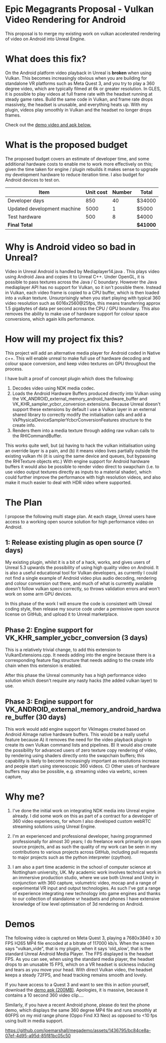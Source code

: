 # Epic Megagrants Proposal - Vulkan Video Rendering for Android

This proposal is to merge my existing work on vulkan accelerated rendering of video on Android into Unreal Engine.

# What does this fix?

On the Android platform video playback in Unreal is **broken** when using Vulkan. This becomes increasingly obvious when you are building for standalone VR platforms such as Meta Quest 3, and you try to play a 360 degree video, which are typically filmed at 6k or greater resolution. In GLES, it is possible to play videos at full frame rate with the headset running at steady game rates. Build the same code in Vulkan, and frame rate drops massively, the headset is unusable, and everything heats up. With my plugin, videos play smoothly in Vulkan and the headset no longer drops frames. 

Check out the [demo video and apk below.](#Demos)

# What is the proposed budget

The proposed budget covers an estimate of developer time, and some additional hardware costs to enable me to work more effectively on this; given the time taken for engine / plugin rebuilds it makes sense to upgrade my development hardware to reduce iteration time. I also budget for Android devices to test on.

|Item|Unit cost|Number|Total|
|----|---------|------|-----|
| Developer days  | 850 | 40 | $34000 | 
| Updated development machine  | 5000 | 1 | $5000 |
| Test hardware | 500 | 8 | $4000 |
| **Final Total** | || **$41000** |


# Why is Android video so bad in Unreal?
Video in Unreal Android is handled by Mediaplayer14.java . This plays video using Android Java and copies it to Unreal C++. Under OpenGL, it is possible to pass textures across the Java / C boundary. However the Java mediaplayer API has no support for Vulkan, so it isn't possible there. Instead in Vulkan, each video frame is copied to a CPU buffer, which is then loaded into a vulkan texture. Unsurprisingly when you start playing with typical 360 video resolution such as 6016x2560@25fps, this means transferring approx 1.5 gigabytes of data per second across the CPU / GPU boundary. This also removes the ability to make use of hardware support for colour space conversions, which again kills performance.

# How will my project fix this?
This project will add an alternative media player for Android coded in Native c++. This will enable unreal to make full use of hardware decoding and colour space conversion, and keep video textures on GPU throughout the process.

I have built a proof of concept plugin which does the following:

1. Decodes video using NDK media codec.
2. Loads the Android Hardware Buffers produced directly into Vulkan using the VK_ANDROID_external_memory_android_hardware_buffer and VK_KHR_sampler_ycbcr_conversion extensions. Because Unreal doesn't support these extensions by default I use a Vulkan layer in an external shared library to correctly modify the initialisation calls and add a VkPhysicalDeviceSamplerYcbcrConversionFeatures structure to the create info. 
3. Renders them into a media texture  through adding raw vulkan calls to the RHICommandBuffer. 

This works quite well, but (a) having to hack the vulkan initialisation using an override layer is a pain, and (b) it means video lives partially outside the existing vulkan rhi (it is using the same device and queues, but bypassing the RHITexture objects etc.) With engine support for Android hardware buffers it would also be possible to render video direct to swapchain (i.e. to use video output textures directly as inputs to a material shader), which could further improve the performance with high resolution videos, and also make it much easier to deal with HDR video where supported.

# The Plan

I propose the following multi stage plan. At each stage, Unreal users have access to a working open source solution for high performance video on Android.

## 1: Release existing plugin as open source (7 days)
My existing plugin, whilst it is a bit of a hack, works, and gives users of Unreal 5.3 upwards the possibility of using high quality video on Android. It is also a useful educational tool for Vulkan developers, as currently I could not find a single example of Android video plus audio decoding, rendering and colour conversion out there, and much of what is currently available doesn't follow vulkan specs correctly, so throws validation errors and won't work on some arm GPU devices.

In this phase of the work I will ensure the code is consistent with Unreal coding style, then release my source code under a permissive open source license on GitHub, and upload it to Unreal marketplace. 

## Phase 2: Engine support for VK_KHR_sampler_ycbcr_conversion (3 days)
This is a relatively trivial change, to add this extension to VulkanExtensions.cpp. It needs adding into the engine because there is a corresponding feature flag structure that needs adding to the create info chain when this extension is enabled.

After this phase the Unreal community has a high performance video solution which doesn't require any nasty hacks (the added vulkan layer) to use.

## Phase 3: Engine support for VK_ANDROID_external_memory_android_hardware_buffer (30 days)
This work would add engine support for VkImages created based on Android AImage native hardware buffers. This would be a really useful feature because 
A) it removes the need for the video playback plugin to create its own Vulkan command lists and pipelines. 
B) It would also create the possibility for advanced users of zero texture copy rendering of video, by rendering using shaders directly onto the swapchain buffers; this capability is likely to become increasingly important as resolutions increase and people start using stereoscopic 360 videos.
C)  Other uses of hardware buffers may also be possible, e.g. streaming video via webrtc, screen capture, 

# Why me?
1) I've done the initial work on integrating NDK media into Unreal engine already. I did some work on this as part of a contract for a developer of 360 video experiences, for whom I also developed custom webRTC streaming solutions using Unreal Engine.

2) I'm an experienced and professional developer, having programmed professionally for almost 30 years; I do freelance work primarily on open source projects, and as such the quality of my work can be seen in my contributions to various projects across GitHub, including pull requests to major projects such as the python interpreter (cpython).  

3) I am also a part time academic in the school of computer science at Nottingham university, UK. My academic work involves technical work in an immersive production studio, where we use both Unreal and Unity in conjunction with 360 capture, volumetric video, mocap and a range of experimental VR input and output technologies. As such I've got a range of experience integrating new technology into game engines and thanks to our collection of standalone vr headsets and phones I have extensive knowledge of low level optimisation of 3d rendering on Android.



# Demos

The following video is captured on Meta Quest 3, playing a 7680x3840 x 30 FPS H265 MP4 file encoded at a bitrate of 117000 kb/s. When the screen says "vulkan_vide", that is my plugin, when it says 'old_slow', that is the standard Unreal Android Media Player. The FPS displayed is the headset FPS. As you can see, when using the standard media player, the headset drops to an unusable 15 FPS, which on a VR headset is sickness inducing and tears as you move your head. With direct Vulkan video, the headset keeps a steady 72FPS, and head tracking remains smooth and lovely. 

If you have access to a Quest 3 and want to see this in action yourself, download the [demo apk (200MB)](https://github.com/joemarshall/megademo/releases/latest/download/quest_demo.zip). Apologies, it is massive, because it contains a 10 second 360 video clip....

Similarly, if you have a recent Android phone, please do test the phone demo, which displays the same 360 degree MP4 file and runs smoothly at 60FPS on my mid range phone (Oppo Find X3 Neo) as opposed to <10 fps using built in media support.


https://github.com/joemarshall/megademo/assets/1436795/bc84ce8a-07ef-4d95-a95d-85f81bc05c50


